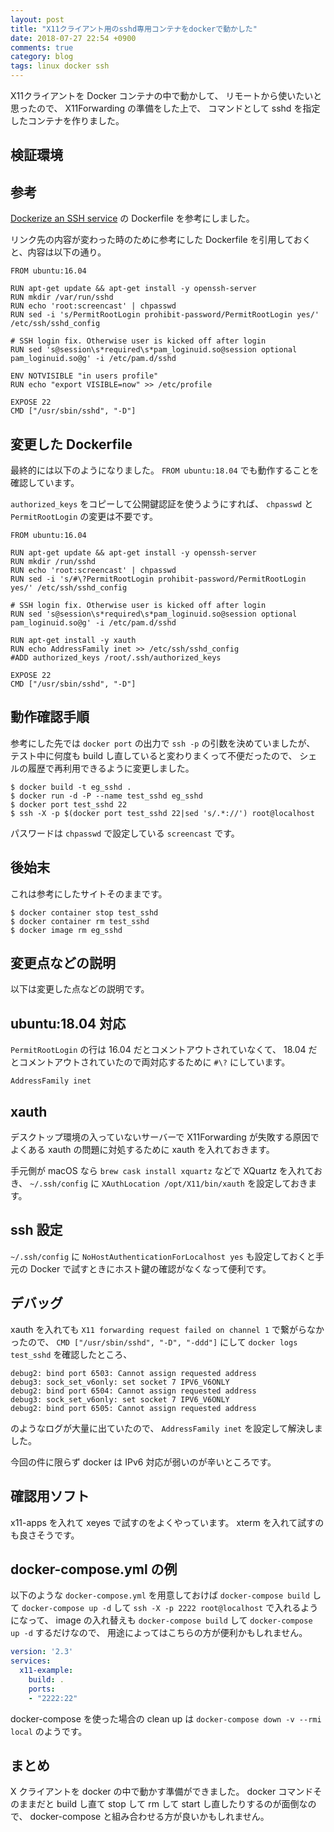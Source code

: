 ```yaml
---
layout: post
title: "X11クライアント用のsshd専用コンテナをdockerで動かした"
date: 2018-07-27 22:54 +0900
comments: true
category: blog
tags: linux docker ssh
---
```

X11クライアントを Docker コンテナの中で動かして、
リモートから使いたいと思ったので、
X11Forwarding の準備をした上で、
コマンドとして sshd を指定したコンテナを作りました。

<!--more-->

## 検証環境


## 参考

[Dockerize an SSH service](https://docs.docker.com/engine/examples/running_ssh_service/)
の Dockerfile を参考にしました。

リンク先の内容が変わった時のために参考にした Dockerfile を引用しておくと、内容は以下の通り。

```docker
FROM ubuntu:16.04

RUN apt-get update && apt-get install -y openssh-server
RUN mkdir /var/run/sshd
RUN echo 'root:screencast' | chpasswd
RUN sed -i 's/PermitRootLogin prohibit-password/PermitRootLogin yes/' /etc/ssh/sshd_config

# SSH login fix. Otherwise user is kicked off after login
RUN sed 's@session\s*required\s*pam_loginuid.so@session optional pam_loginuid.so@g' -i /etc/pam.d/sshd

ENV NOTVISIBLE "in users profile"
RUN echo "export VISIBLE=now" >> /etc/profile

EXPOSE 22
CMD ["/usr/sbin/sshd", "-D"]
```

## 変更した Dockerfile

最終的には以下のようになりました。
`FROM ubuntu:18.04` でも動作することを確認しています。

`authorized_keys` をコピーして公開鍵認証を使うようにすれば、
`chpasswd` と `PermitRootLogin` の変更は不要です。

```docker
FROM ubuntu:16.04

RUN apt-get update && apt-get install -y openssh-server
RUN mkdir /run/sshd
RUN echo 'root:screencast' | chpasswd
RUN sed -i 's/#\?PermitRootLogin prohibit-password/PermitRootLogin yes/' /etc/ssh/sshd_config

# SSH login fix. Otherwise user is kicked off after login
RUN sed 's@session\s*required\s*pam_loginuid.so@session optional pam_loginuid.so@g' -i /etc/pam.d/sshd

RUN apt-get install -y xauth
RUN echo AddressFamily inet >> /etc/ssh/sshd_config
#ADD authorized_keys /root/.ssh/authorized_keys

EXPOSE 22
CMD ["/usr/sbin/sshd", "-D"]
```

## 動作確認手順

参考にした先では `docker port` の出力で `ssh -p` の引数を決めていましたが、
テスト中に何度も build し直していると変わりまくって不便だったので、
シェルの履歴で再利用できるように変更しました。

```console
$ docker build -t eg_sshd .
$ docker run -d -P --name test_sshd eg_sshd
$ docker port test_sshd 22
$ ssh -X -p $(docker port test_sshd 22|sed 's/.*://') root@localhost
```

パスワードは `chpasswd` で設定している `screencast` です。

## 後始末

これは参考にしたサイトそのままです。

```console
$ docker container stop test_sshd
$ docker container rm test_sshd
$ docker image rm eg_sshd
```

## 変更点などの説明

以下は変更した点などの説明です。

## ubuntu:18.04 対応

`PermitRootLogin` の行は 16.04 だとコメントアウトされていなくて、
18.04 だとコメントアウトされていたので両対応するために `#\?` にしています。

`AddressFamily inet`

## xauth

デスクトップ環境の入っていないサーバーで X11Forwarding が失敗する原因でよくある xauth の問題に対処するために xauth を入れておきます。

手元側が macOS なら `brew cask install xquartz` などで XQuartz を入れておき、
`~/.ssh/config` に `XAuthLocation /opt/X11/bin/xauth` を設定しておきます。

## ssh 設定

`~/.ssh/config` に `NoHostAuthenticationForLocalhost yes` も設定しておくと手元の Docker で試すときにホスト鍵の確認がなくなって便利です。

## デバッグ

xauth を入れても
`X11 forwarding request failed on channel 1`
で繋がらなかったので、
`CMD ["/usr/sbin/sshd", "-D", "-ddd"]`
にして
`docker logs test_sshd`
を確認したところ、

```
debug2: bind port 6503: Cannot assign requested address
debug3: sock_set_v6only: set socket 7 IPV6_V6ONLY
debug2: bind port 6504: Cannot assign requested address
debug3: sock_set_v6only: set socket 7 IPV6_V6ONLY
debug2: bind port 6505: Cannot assign requested address
```

のようなログが大量に出ていたので、
`AddressFamily inet`
を設定して解決しました。

今回の件に限らず docker は IPv6 対応が弱いのが辛いところです。

## 確認用ソフト

x11-apps を入れて xeyes で試すのをよくやっています。
xterm を入れて試すのも良さそうです。

## docker-compose.yml の例

以下のような `docker-compose.yml` を用意しておけば
`docker-compose build` して `docker-compose up -d` して
`ssh -X -p 2222 root@localhost` で入れるようになって、
image の入れ替えも `docker-compose build` して `docker-compose up -d` するだけなので、
用途によってはこちらの方が便利かもしれません。

```yaml
version: '2.3'
services:
  x11-example:
    build: .
    ports:
    - "2222:22"
```

docker-compose を使った場合の clean up は `docker-compose down -v --rmi local` のようです。

## まとめ

X クライアントを docker の中で動かす準備ができました。
docker コマンドそのままだと build し直て stop して rm して start し直したりするのが面倒なので、
docker-compose と組み合わせる方が良いかもしれません。
